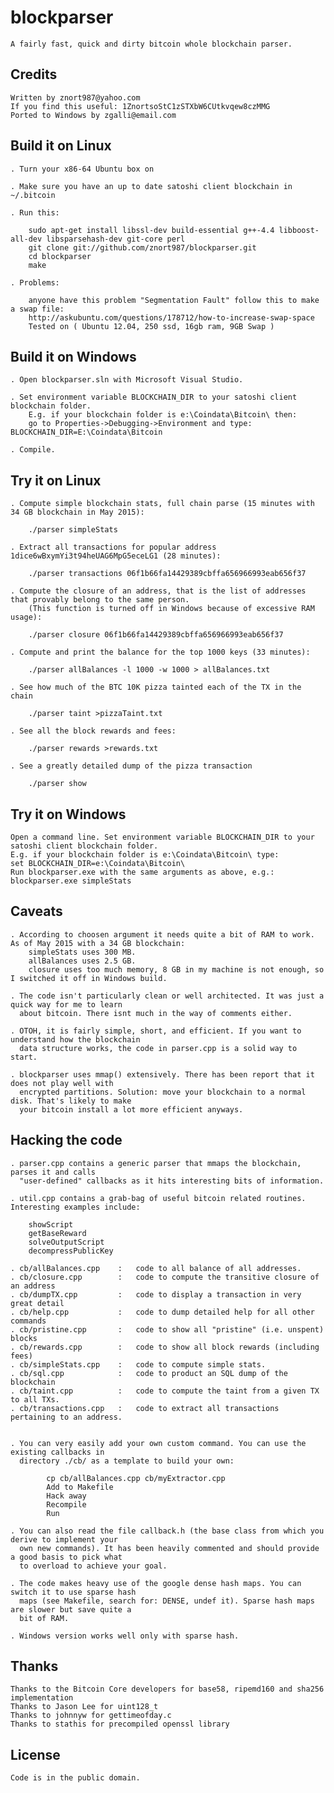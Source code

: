 blockparser
===========

    A fairly fast, quick and dirty bitcoin whole blockchain parser.

Credits
-------

    Written by znort987@yahoo.com
    If you find this useful: 1ZnortsoStC1zSTXbW6CUtkvqew8czMMG
    Ported to Windows by zgalli@email.com

Build it on Linux
-----------------

    . Turn your x86-64 Ubuntu box on

	. Make sure you have an up to date satoshi client blockchain in ~/.bitcoin

	. Run this:

        sudo apt-get install libssl-dev build-essential g++-4.4 libboost-all-dev libsparsehash-dev git-core perl
        git clone git://github.com/znort987/blockparser.git
        cd blockparser
        make
         
    . Problems: 
        
        anyone have this problem "Segmentation Fault" follow this to make a swap file:
        http://askubuntu.com/questions/178712/how-to-increase-swap-space
        Tested on ( Ubuntu 12.04, 250 ssd, 16gb ram, 9GB Swap )

Build it on Windows
-------------------

    . Open blockparser.sln with Microsoft Visual Studio.

    . Set environment variable BLOCKCHAIN_DIR to your satoshi client blockchain folder.
        E.g. if your blockchain folder is e:\Coindata\Bitcoin\ then:
        go to Properties->Debugging->Environment and type: BLOCKCHAIN_DIR=E:\Coindata\Bitcoin

    . Compile.

Try it on Linux
---------------

    . Compute simple blockchain stats, full chain parse (15 minutes with 34 GB blockchain in May 2015):

        ./parser simpleStats

    . Extract all transactions for popular address 1dice6wBxymYi3t94heUAG6MpG5eceLG1 (28 minutes):

        ./parser transactions 06f1b66fa14429389cbffa656966993eab656f37

    . Compute the closure of an address, that is the list of addresses that provably belong to the same person.
        (This function is turned off in Windows because of excessive RAM usage):

        ./parser closure 06f1b66fa14429389cbffa656966993eab656f37

    . Compute and print the balance for the top 1000 keys (33 minutes):

        ./parser allBalances -l 1000 -w 1000 > allBalances.txt

    . See how much of the BTC 10K pizza tainted each of the TX in the chain

        ./parser taint >pizzaTaint.txt

    . See all the block rewards and fees:

        ./parser rewards >rewards.txt

    . See a greatly detailed dump of the pizza transaction

        ./parser show

Try it on Windows
-----------------

    Open a command line. Set environment variable BLOCKCHAIN_DIR to your satoshi client blockchain folder.
    E.g. if your blockchain folder is e:\Coindata\Bitcoin\ type:
    set BLOCKCHAIN_DIR=e:\Coindata\Bitcoin\
    Run blockparser.exe with the same arguments as above, e.g.:
    blockparser.exe simpleStats

Caveats
-------

    . According to choosen argument it needs quite a bit of RAM to work. As of May 2015 with a 34 GB blockchain:
        simpleStats uses 300 MB.
        allBalances uses 2.5 GB.
        closure uses too much memory, 8 GB in my machine is not enough, so I switched it off in Windows build.

    . The code isn't particularly clean or well architected. It was just a quick way for me to learn
      about bitcoin. There isnt much in the way of comments either.

    . OTOH, it is fairly simple, short, and efficient. If you want to understand how the blockchain
      data structure works, the code in parser.cpp is a solid way to start.

    . blockparser uses mmap() extensively. There has been report that it does not play well with
      encrypted partitions. Solution: move your blockchain to a normal disk. That's likely to make
      your bitcoin install a lot more efficient anyways.

Hacking the code
----------------

    . parser.cpp contains a generic parser that mmaps the blockchain, parses it and calls
      "user-defined" callbacks as it hits interesting bits of information.

    . util.cpp contains a grab-bag of useful bitcoin related routines. Interesting examples include:

        showScript
        getBaseReward
        solveOutputScript
        decompressPublicKey

    . cb/allBalances.cpp    :   code to all balance of all addresses.
    . cb/closure.cpp        :   code to compute the transitive closure of an address
    . cb/dumpTX.cpp         :   code to display a transaction in very great detail
    . cb/help.cpp           :   code to dump detailed help for all other commands
    . cb/pristine.cpp       :   code to show all "pristine" (i.e. unspent) blocks
    . cb/rewards.cpp        :   code to show all block rewards (including fees)
    . cb/simpleStats.cpp    :   code to compute simple stats.
    . cb/sql.cpp            :   code to product an SQL dump of the blockchain
    . cb/taint.cpp          :   code to compute the taint from a given TX to all TXs.
    . cb/transactions.cpp   :   code to extract all transactions pertaining to an address.


    . You can very easily add your own custom command. You can use the existing callbacks in
      directory ./cb/ as a template to build your own:

            cp cb/allBalances.cpp cb/myExtractor.cpp
            Add to Makefile
            Hack away
            Recompile
            Run

    . You can also read the file callback.h (the base class from which you derive to implement your
      own new commands). It has been heavily commented and should provide a good basis to pick what
      to overload to achieve your goal.

    . The code makes heavy use of the google dense hash maps. You can switch it to use sparse hash
      maps (see Makefile, search for: DENSE, undef it). Sparse hash maps are slower but save quite a
      bit of RAM.

    . Windows version works well only with sparse hash.

Thanks
------
    Thanks to the Bitcoin Core developers for base58, ripemd160 and sha256 implementation
    Thanks to Jason Lee for uint128_t
    Thanks to johnnyw for gettimeofday.c
    Thanks to stathis for precompiled openssl library

License
-------

    Code is in the public domain.
